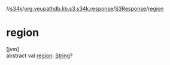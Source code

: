 //[s34k](../../../index.md)/[org.veupathdb.lib.s3.s34k.response](../index.md)/[S3Response](index.md)/[region](region.md)

# region

[jvm]\
abstract val [region](region.md): [String](https://kotlinlang.org/api/latest/jvm/stdlib/kotlin/-string/index.html)?
